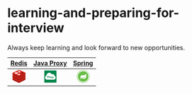 # learning-and-preparing-for-interview
Always keep learning and look forward to new opportunities.

|[Redis](./redis.md)|[Java Proxy](./java_proxy_and_cglib.md)|[Spring](./spring.md)|
|:------:|:------:|:------:|
|<a href="./redis.md"><img height="30" width="30" src="./imgs/redis/redis-small.png" /></a>|<img height="30" width="30" src="./imgs/javaProxy/small-proxy.png" />|<img height="30" width="30" src="./imgs/spring/icon-spring-framework.svg" />|
